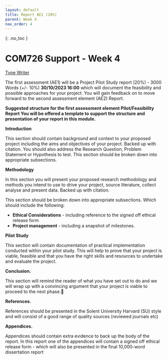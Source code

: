 ```yaml
---
layout: default
title: Report AE1 (20%)
parent: Week 4
nav_order: 4
---
```

{: .no_toc }

# COM726 Support - Week 4

[Type Writer](../img/Picture13.jpg)

The first assessment (AE1) will be a Project Pilot Study report (20%) - 3000 Words (+/- 10%) **30/10/2023 16:00** which will document the feasibility and possible approaches for your project. You will gain feedback on to move forward to the second assessment element (AE2) Report.

**Suggested structure for the first assessment element Pilot/Feasibility Report You will be offered a template to support the structure and presentation of your report in this module.**

**Introduction**

This section should contain background and context to your proposed project including the aims and objectives of your project. Backed up with citation.
You should also address the Research Question, Problem Statement or Hypothesis to test. This section should be broken down into appropriate subsections.

**Methodology**

In this section you will present your proposed research methodology and methods you intend to use to drive your project, source literature, collect analyse and present data. Backed up with citation.

This section should be broken down into appropriate subsections. Which should include the following:

* **Ethical Considerations** - including reference to the signed off ethical release form
* **Project management** - including a snapshot of milestones.

**Pilot Study**

This section will contain documentation of practical implementation conducted within your pilot study. This will help to prove that your project is viable, feasible and that you have the right skills and resources to undertake and evaluate the project.

**Conclusion.**

This section will remind the reader of what you have set out to do and we will wrap up with a convincing argument that your project is viable to proceed to the next phase.

**References.**

References should be presented in the Solent University Harvard (SU) style and will consist of a good range of quality sources (reviewed journals etc)

**Appendices.**

Appendices should contain extra evidence to back up the body of the report. In this report one of the appendices will contain a signed off ethical release form - which will also be presented in the final 10,000-word dissertation report



